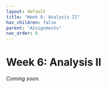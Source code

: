 ```yaml
---
layout: default
title: "Week 6: Analysis II"
has_children: false
parent: "Assignments"
nav_order: 6
---
```


# Week 6: Analysis II

_Coming soon._